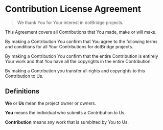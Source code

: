 # Contribution License Agreement

> We thank You for Your interest in dotBridge projects.

This Agreement covers all Contributions that You made, make or will make.

By making a Contribution You confirm that You agree to the following terms and conditions for all Your Contributions for dotBridge projects.

By making a Contribution You confirm that the entire Contribution is entirely Your work and that You have all the copyrights in the entire Contribution.

By making a Contribution you transfer all rights and copyrights to this Contribution to Us.

## Definitions

**We** or **Us** mean the project owner or owners.

**You** means the individual who submits a Contribution to Us.

**Contribution** means any work that is sumbitted by You to Us.